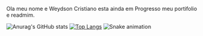Ola meu nome e Weydson Cristiano
esta ainda em Progresso meu portifolio e readmim.

![Anurag's GitHub stats](https://github-readme-stats.vercel.app/api?username=WeydsonCristiano&show_icons=true&theme=tokyonight)
[![Top Langs](https://github-readme-stats.vercel.app/api/top-langs/?username=WeydsonCristiano&layout=compact)](https://github.com/WeydsonCristiano/github-readme-stats)
![Snake animation](https://github.com/WeydsonCristiano/WeydsonCristiano/blob/output/github-contribution-grid-snake.svg)
